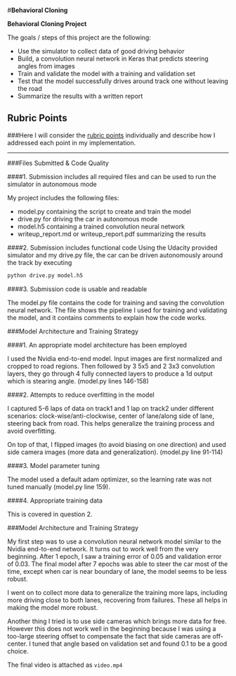 #**Behavioral Cloning** 

**Behavioral Cloning Project**

The goals / steps of this project are the following:
* Use the simulator to collect data of good driving behavior
* Build, a convolution neural network in Keras that predicts steering angles from images
* Train and validate the model with a training and validation set
* Test that the model successfully drives around track one without leaving the road
* Summarize the results with a written report

## Rubric Points
###Here I will consider the [rubric points](https://review.udacity.com/#!/rubrics/432/view) individually and describe how I addressed each point in my implementation.  

---
###Files Submitted & Code Quality

####1. Submission includes all required files and can be used to run the simulator in autonomous mode

My project includes the following files:
* model.py containing the script to create and train the model
* drive.py for driving the car in autonomous mode
* model.h5 containing a trained convolution neural network 
* writeup_report.md or writeup_report.pdf summarizing the results

####2. Submission includes functional code
Using the Udacity provided simulator and my drive.py file, the car can be driven autonomously around the track by executing 
```sh
python drive.py model.h5
```

####3. Submission code is usable and readable

The model.py file contains the code for training and saving the convolution neural network. The file shows the pipeline I used for training and validating the model, and it contains comments to explain how the code works.

###Model Architecture and Training Strategy

####1. An appropriate model architecture has been employed

I used the Nvidia end-to-end model. Input images are first normalized and cropped to road regions. Then followed by 3 5x5 and 2 3x3 convolution layers, they go through 4 fully connected layers to produce a 1d output which is stearing angle.
(model.py lines 146-158)

####2. Attempts to reduce overfitting in the model

I captured 5-6 laps of data on track1 and 1 lap on track2 under different scenarios: clock-wise/anti-clockwise, center of lane/along side of lane, steering back from road. This helps generalize the training process and avoid overfitting.

On top of that, I flipped images (to avoid biasing on one direction) and used side camera images (more data and generalization). (model.py line 91-114)

####3. Model parameter tuning

The model used a default adam optimizer, so the learning rate was not tuned manually (model.py line 159).

####4. Appropriate training data

This is covered in question 2.

###Model Architecture and Training Strategy

My first step was to use a convolution neural network model similar to the Nvidia end-to-end network. It turns out to work well from the very beginning. After 1 epoch, I saw a training error of 0.05 and validation error of 0.03. The final model after 7 epochs was able to steer the car most of the time, except when car is near boundary of lane, the model seems to be less robust.

I went on to collect more data to generalize the training more laps, including more driving close to both lanes, recovering from failures. These all helps in making the model more robust.

Another thing I tried is to use side cameras which brings more data for free. However this does not work well in the beginning because I was using a too-large steering offset to compensate the fact that side cameras are off-center. I tuned that angle based on validation set and found 0.1 to be a good choice.

The final video is attached as `video.mp4`

